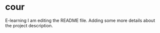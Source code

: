 # cour
E-learning
I am editing the README file. Adding some more details about the project description.

